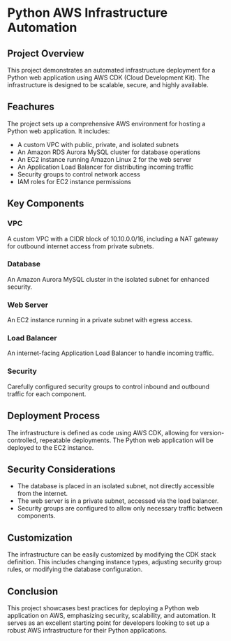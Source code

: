 # Python AWS Infrastructure Automation

## Project Overview

This project demonstrates an automated infrastructure deployment for a Python web application using AWS CDK (Cloud Development Kit). The infrastructure is designed to be scalable, secure, and highly available.

## Feachures

The project sets up a comprehensive AWS environment for hosting a Python web application. It includes:

- A custom VPC with public, private, and isolated subnets
- An Amazon RDS Aurora MySQL cluster for database operations
- An EC2 instance running Amazon Linux 2 for the web server
- An Application Load Balancer for distributing incoming traffic
- Security groups to control network access
- IAM roles for EC2 instance permissions

## Key Components

### VPC

A custom VPC with a CIDR block of 10.10.0.0/16, including a NAT gateway for outbound internet access from private subnets.

### Database

An Amazon Aurora MySQL cluster in the isolated subnet for enhanced security.

### Web Server

An EC2 instance running in a private subnet with egress access.

### Load Balancer

An internet-facing Application Load Balancer to handle incoming traffic.

### Security

Carefully configured security groups to control inbound and outbound traffic for each component.

## Deployment Process

The infrastructure is defined as code using AWS CDK, allowing for version-controlled, repeatable deployments. The Python web application will be deployed to the EC2 instance.

## Security Considerations

- The database is placed in an isolated subnet, not directly accessible from the internet.
- The web server is in a private subnet, accessed via the load balancer.
- Security groups are configured to allow only necessary traffic between components.

## Customization

The infrastructure can be easily customized by modifying the CDK stack definition. This includes changing instance types, adjusting security group rules, or modifying the database configuration.

## Conclusion

This project showcases best practices for deploying a Python web application on AWS, emphasizing security, scalability, and automation. It serves as an excellent starting point for developers looking to set up a robust AWS infrastructure for their Python applications.

